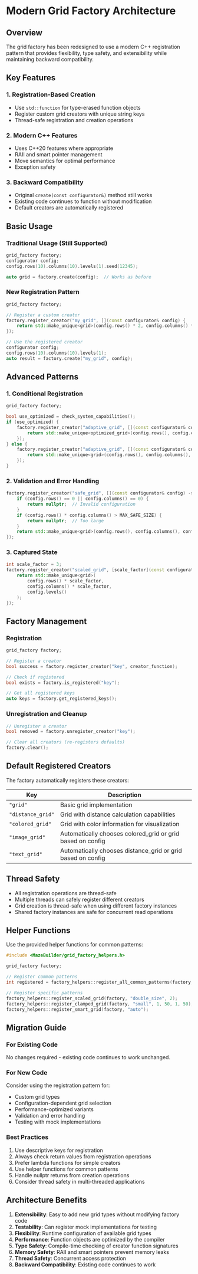 # Modern Grid Factory Architecture

## Overview

The grid factory has been redesigned to use a modern C++ registration pattern that provides flexibility, type safety, and extensibility while maintaining backward compatibility.

## Key Features

### 1. Registration-Based Creation
- Use `std::function` for type-erased function objects
- Register custom grid creators with unique string keys
- Thread-safe registration and creation operations

### 2. Modern C++ Features
- Uses C++20 features where appropriate
- RAII and smart pointer management
- Move semantics for optimal performance
- Exception safety

### 3. Backward Compatibility
- Original `create(const configurator&)` method still works
- Existing code continues to function without modification
- Default creators are automatically registered

## Basic Usage

### Traditional Usage (Still Supported)
```cpp
grid_factory factory;
configurator config;
config.rows(10).columns(10).levels(1).seed(12345);

auto grid = factory.create(config);  // Works as before
```

### New Registration Pattern
```cpp
grid_factory factory;

// Register a custom creator
factory.register_creator("my_grid", [](const configurator& config) {
    return std::make_unique<grid>(config.rows() * 2, config.columns() * 2, config.levels());
});

// Use the registered creator
configurator config;
config.rows(10).columns(10).levels(1);
auto result = factory.create("my_grid", config);
```

## Advanced Patterns

### 1. Conditional Registration
```cpp
grid_factory factory;

bool use_optimized = check_system_capabilities();
if (use_optimized) {
    factory.register_creator("adaptive_grid", [](const configurator& config) {
        return std::make_unique<optimized_grid>(config.rows(), config.columns(), config.levels());
    });
} else {
    factory.register_creator("adaptive_grid", [](const configurator& config) {
        return std::make_unique<grid>(config.rows(), config.columns(), config.levels());
    });
}
```

### 2. Validation and Error Handling
```cpp
factory.register_creator("safe_grid", [](const configurator& config) -> std::unique_ptr<grid_interface> {
    if (config.rows() == 0 || config.columns() == 0) {
        return nullptr;  // Invalid configuration
    }
    if (config.rows() * config.columns() > MAX_SAFE_SIZE) {
        return nullptr;  // Too large
    }
    return std::make_unique<grid>(config.rows(), config.columns(), config.levels());
});
```

### 3. Captured State
```cpp
int scale_factor = 3;
factory.register_creator("scaled_grid", [scale_factor](const configurator& config) {
    return std::make_unique<grid>(
        config.rows() * scale_factor, 
        config.columns() * scale_factor, 
        config.levels()
    );
});
```

## Factory Management

### Registration
```cpp
grid_factory factory;

// Register a creator
bool success = factory.register_creator("key", creator_function);

// Check if registered
bool exists = factory.is_registered("key");

// Get all registered keys
auto keys = factory.get_registered_keys();
```

### Unregistration and Cleanup
```cpp
// Unregister a creator
bool removed = factory.unregister_creator("key");

// Clear all creators (re-registers defaults)
factory.clear();
```

## Default Registered Creators

The factory automatically registers these creators:

| Key | Description |
|-----|-------------|
| `"grid"` | Basic grid implementation |
| `"distance_grid"` | Grid with distance calculation capabilities |
| `"colored_grid"` | Grid with color information for visualization |
| `"image_grid"` | Automatically chooses colored_grid or grid based on config |
| `"text_grid"` | Automatically chooses distance_grid or grid based on config |

## Thread Safety

- All registration operations are thread-safe
- Multiple threads can safely register different creators
- Grid creation is thread-safe when using different factory instances
- Shared factory instances are safe for concurrent read operations

## Helper Functions

Use the provided helper functions for common patterns:

```cpp
#include <MazeBuilder/grid_factory_helpers.h>

grid_factory factory;

// Register common patterns
int registered = factory_helpers::register_all_common_patterns(factory, "common");

// Register specific patterns
factory_helpers::register_scaled_grid(factory, "double_size", 2);
factory_helpers::register_clamped_grid(factory, "small", 1, 50, 1, 50);
factory_helpers::register_smart_grid(factory, "auto");
```

## Migration Guide

### For Existing Code
No changes required - existing code continues to work unchanged.

### For New Code
Consider using the registration pattern for:
- Custom grid types
- Configuration-dependent grid selection
- Performance-optimized variants
- Validation and error handling
- Testing with mock implementations

### Best Practices
1. Use descriptive keys for registration
2. Always check return values from registration operations
3. Prefer lambda functions for simple creators
4. Use helper functions for common patterns
5. Handle nullptr returns from creation operations
6. Consider thread safety in multi-threaded applications

## Architecture Benefits

1. **Extensibility**: Easy to add new grid types without modifying factory code
2. **Testability**: Can register mock implementations for testing
3. **Flexibility**: Runtime configuration of available grid types
4. **Performance**: Function objects are optimized by the compiler
5. **Type Safety**: Compile-time checking of creator function signatures
6. **Memory Safety**: RAII and smart pointers prevent memory leaks
7. **Thread Safety**: Concurrent access protection
8. **Backward Compatibility**: Existing code continues to work
